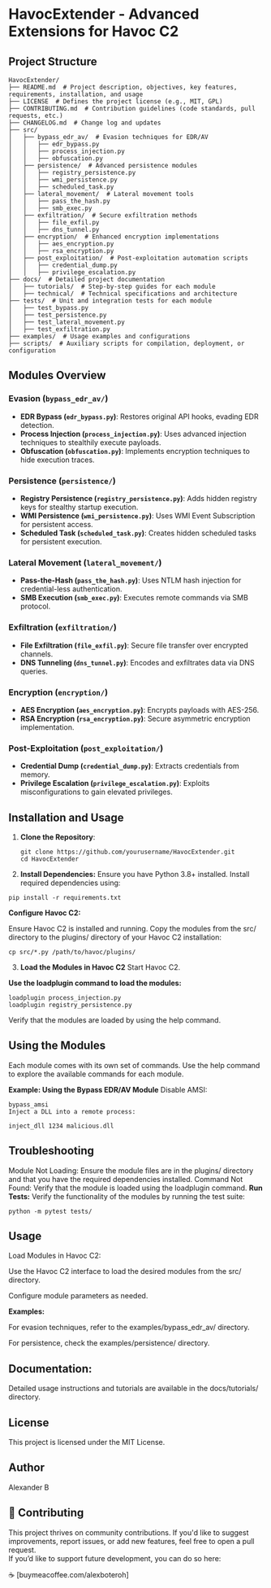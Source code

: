 # HavocExtender - Advanced Extensions for Havoc C2

## Project Structure
```
HavocExtender/
├── README.md  # Project description, objectives, key features, requirements, installation, and usage
├── LICENSE  # Defines the project license (e.g., MIT, GPL)
├── CONTRIBUTING.md  # Contribution guidelines (code standards, pull requests, etc.)
├── CHANGELOG.md  # Change log and updates
├── src/
│   ├── bypass_edr_av/  # Evasion techniques for EDR/AV
│   │   ├── edr_bypass.py
│   │   ├── process_injection.py
│   │   ├── obfuscation.py
│   ├── persistence/  # Advanced persistence modules
│   │   ├── registry_persistence.py
│   │   ├── wmi_persistence.py
│   │   ├── scheduled_task.py
│   ├── lateral_movement/  # Lateral movement tools
│   │   ├── pass_the_hash.py
│   │   ├── smb_exec.py
│   ├── exfiltration/  # Secure exfiltration methods
│   │   ├── file_exfil.py
│   │   ├── dns_tunnel.py
│   ├── encryption/  # Enhanced encryption implementations
│   │   ├── aes_encryption.py
│   │   ├── rsa_encryption.py
│   ├── post_exploitation/  # Post-exploitation automation scripts
│   │   ├── credential_dump.py
│   │   ├── privilege_escalation.py
├── docs/  # Detailed project documentation
│   ├── tutorials/  # Step-by-step guides for each module
│   ├── technical/  # Technical specifications and architecture
├── tests/  # Unit and integration tests for each module
│   ├── test_bypass.py
│   ├── test_persistence.py
│   ├── test_lateral_movement.py
│   ├── test_exfiltration.py
├── examples/  # Usage examples and configurations
├── scripts/  # Auxiliary scripts for compilation, deployment, or configuration
``` 

## Modules Overview

### Evasion (`bypass_edr_av/`)
- **EDR Bypass (`edr_bypass.py`)**: Restores original API hooks, evading EDR detection.
- **Process Injection (`process_injection.py`)**: Uses advanced injection techniques to stealthily execute payloads.
- **Obfuscation (`obfuscation.py`)**: Implements encryption techniques to hide execution traces.

### Persistence (`persistence/`)
- **Registry Persistence (`registry_persistence.py`)**: Adds hidden registry keys for stealthy startup execution.
- **WMI Persistence (`wmi_persistence.py`)**: Uses WMI Event Subscription for persistent access.
- **Scheduled Task (`scheduled_task.py`)**: Creates hidden scheduled tasks for persistent execution.

### Lateral Movement (`lateral_movement/`)
- **Pass-the-Hash (`pass_the_hash.py`)**: Uses NTLM hash injection for credential-less authentication.
- **SMB Execution (`smb_exec.py`)**: Executes remote commands via SMB protocol.

### Exfiltration (`exfiltration/`)
- **File Exfiltration (`file_exfil.py`)**: Secure file transfer over encrypted channels.
- **DNS Tunneling (`dns_tunnel.py`)**: Encodes and exfiltrates data via DNS queries.

### Encryption (`encryption/`)
- **AES Encryption (`aes_encryption.py`)**: Encrypts payloads with AES-256.
- **RSA Encryption (`rsa_encryption.py`)**: Secure asymmetric encryption implementation.

### Post-Exploitation (`post_exploitation/`)
- **Credential Dump (`credential_dump.py`)**: Extracts credentials from memory.
- **Privilege Escalation (`privilege_escalation.py`)**: Exploits misconfigurations to gain elevated privileges.

## Installation and Usage

1. **Clone the Repository**:
   ```
   git clone https://github.com/yourusername/HavocExtender.git
   cd HavocExtender
     ```
2. **Install Dependencies:**
Ensure you have Python 3.8+ installed. Install required dependencies using:
  ```
pip install -r requirements.txt
  ```
**Configure Havoc C2:**

Ensure Havoc C2 is installed and running.
Copy the modules from the src/ directory to the plugins/ directory of your Havoc C2 installation:

```cp src/*.py /path/to/havoc/plugins/```

3. **Load the Modules in Havoc C2**
Start Havoc C2.

**Use the loadplugin command to load the modules:**

```loadplugin bypass_edr_av.py
loadplugin process_injection.py
loadplugin registry_persistence.py
```
Verify that the modules are loaded by using the help command.

## Using the Modules
Each module comes with its own set of commands. Use the help command to explore the available commands for each module.

**Example: Using the Bypass EDR/AV Module**
Disable AMSI:
```
bypass_amsi
Inject a DLL into a remote process:
```
```
inject_dll 1234 malicious.dll
```
## Troubleshooting
Module Not Loading: Ensure the module files are in the plugins/ directory and that you have the required dependencies installed.
Command Not Found: Verify that the module is loaded using the loadplugin command.
**Run Tests:**
Verify the functionality of the modules by running the test suite:

  ```python -m pytest tests/   ```
## Usage
Load Modules in Havoc C2:

Use the Havoc C2 interface to load the desired modules from the src/ directory.

Configure module parameters as needed.

**Examples:**

For evasion techniques, refer to the examples/bypass_edr_av/ directory.

For persistence, check the examples/persistence/ directory.

## Documentation:
Detailed usage instructions and tutorials are available in the docs/tutorials/ directory. 

## License
This project is licensed under the MIT License.

## Author
Alexander B

## 🤝 Contributing
This project thrives on community contributions. If you'd like to suggest improvements, report issues, or add new features, feel free to open a pull request.  
If you’d like to support future development, you can do so here: 

☕ [buymeacoffee.com/alexboteroh]

